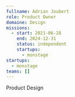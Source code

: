 ```yaml
---
fullname: Adrian Joubert
role: Product Owner
domaine: Design
missions:
  - start: 2021-06-28
    end: 2024-12-31
    status: independent
    startups:
      - monstage
startups:
  - monstage
teams: []
---
```

Product Design